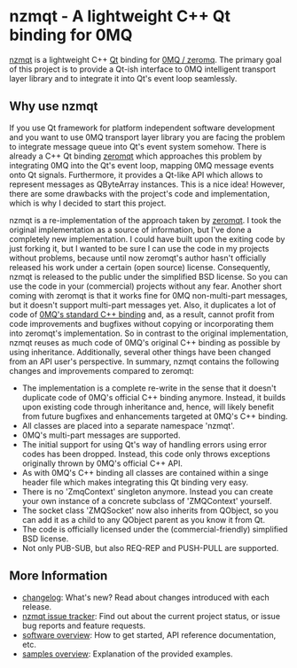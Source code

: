 nzmqt - A lightweight C++ Qt binding for 0MQ
============================================

[nzmqt][] is a lightweight C++ [Qt][] binding for [0MQ / zeromq][zeromq]. The primary goal of this project is to provide a Qt-ish interface to 0MQ intelligent transport layer library and to integrate it into Qt's event loop seamlessly.

Why use nzmqt
-------------

If you use Qt framework for platform independent software development and you want to use 0MQ transport layer library you are facing the problem to integrate message queue into Qt's event system somehow. There is already a C++ Qt binding [zeromqt][] which approaches this problem by integrating 0MQ into the Qt's event loop, mapping 0MQ message events onto Qt signals. Furthermore, it provides a Qt-like API which allows to represent messages as QByteArray instances. This is a nice idea! However, there are some drawbacks with the project's code and implementation, which is why I decided to start this project.

nzmqt is a re-implementation of the approach taken by [zeromqt][]. I took the original implementation as a source of information, but I've done a completely new implementation. I could have built upon the exiting code by just forking it, but I wanted to be sure I can use the code in my projects without problems, because until now zeromqt's author hasn't officially released his work under a certain (open source) license. Consequently, nzmqt is released to the public under the simplified BSD license. So you can use the code in your (commercial) projects without any fear. Another short coming with zeromqt is that it works fine for 0MQ non-multi-part messages, but it doesn't support multi-part messages yet. Also, it duplicates a lot of code of [0MQ's standard C++ binding][cppzmq] and, as a result, cannot profit from code improvements and bugfixes without copying or incorporating them into zeromqt's implementation. So in contrast to the original implementation, nzmqt reuses as much code of 0MQ's original C++ binding as possible by using inheritance. Additionally, several other things have been changed from an API user's perspective. In summary, nzmqt contains the following changes and improvements compared to zeromqt:

* The implementation is a complete re-write in the sense that it doesn't duplicate code of 0MQ's official C++ binding anymore. Instead, it builds upon existing code through inheritance and, hence, will likely benefit from future bugfixes and enhancements targeted at 0MQ's C++ binding.
* All classes are placed into a separate namespace 'nzmqt'.
* 0MQ's multi-part messages are supported.
* The initial support for using Qt's way of handling errors using error codes has been dropped. Instead, this code only throws exceptions originally thrown by 0MQ's official C++ API.
* As with 0MQ's C++ binding all classes are contained within a singe header file which makes integrating this Qt binding very easy.
* There is no 'ZmqContext' singleton anymore. Instead you can create your own instance of a concrete subclass of 'ZMQContext' yourself.
* The socket class 'ZMQSocket' now also inherits from QObject, so you can add it as a child to any QObject parent as you know it from Qt.
* The code is officially licensed under the (commercial-friendly) simplified BSD license.
* Not only PUB-SUB, but also REQ-REP and PUSH-PULL are supported.

More Information
----------------

* [changelog][]: What's new? Read about changes introduced with each release.
* [nzmqt issue tracker][]: Find out about the current project status, or issue bug reports and feature requests.
* [software overview][]: How to get started, API reference documentation, etc.
* [samples overview][]: Explanation of the provided examples.


 [cppzmq]:              https://github.com/zeromq/zeromq2-x/blob/master/include/zmq.hpp "C++ binding for 0MQ on GitHub"
 [nzmqt]:               https://github.com/jonnydee/nzmqt                           "nzmqt project on GitHub"
 [nzmqt issue tracker]: https://github.com/jonnydee/nzmqt/issues                    "nzmqt issue tracker on GitHub"
 [Qt]:                  http://qt-project.org/                                      "Qt project homepage"
 [zeromq]:              http://www.zeromq.org/                                      "0MQ project homepage"
 [zeromqt]:             https://github.com/wttw/zeromqt                             "zeromqt project on GitHub"

 [changelog]:           CHANGELOG.md                                                "nzmqt software changelog"
 [samples overview]:    doc/Samples.md                                              "nzmqt samples overview"
 [software overview]:   doc/Software.md                                             "nzmqt software overview"
